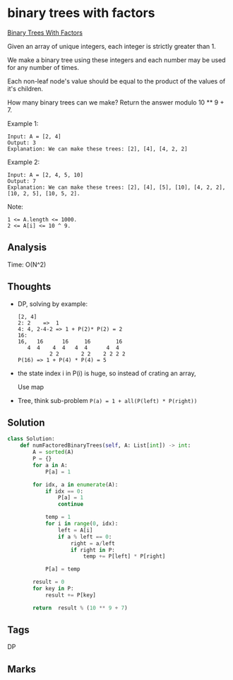 # binary trees with factors

[Binary Trees With Factors](https://leetcode.com/problems/binary-trees-with-factors)

Given an array of unique integers, each integer is strictly greater than 1.

We make a binary tree using these integers and each number may be used for any number of times.

Each non-leaf node's value should be equal to the product of the values of it's children.

How many binary trees can we make? Return the answer modulo 10 \*\* 9 + 7.

Example 1:

```text
Input: A = [2, 4]
Output: 3
Explanation: We can make these trees: [2], [4], [4, 2, 2]
```

Example 2:

```text
Input: A = [2, 4, 5, 10]
Output: 7
Explanation: We can make these trees: [2], [4], [5], [10], [4, 2, 2], [10, 2, 5], [10, 5, 2].
```

Note:

```text
1 <= A.length <= 1000.
2 <= A[i] <= 10 ^ 9.
```

## Analysis

Time: O\(N^2\)

## Thoughts

* DP, solving by example:

  ```text
  [2, 4] 
  2: 2    =>  1
  4: 4, 2-4-2 => 1 + P(2)* P(2) = 2
  16:
  16,   16      16     16        16
     4  4    4  4   4  4      4  4
            2 2       2 2    2 2 2 2
  P(16) => 1 + P(4) * P(4) = 5
  ```

* the state index i in P\(i\) is huge, so instead of crating an array,

  Use map

* Tree, think sub-problem `P(a) = 1 + all(P(left) * P(right))`

## Solution

```python
class Solution:
    def numFactoredBinaryTrees(self, A: List[int]) -> int:
        A = sorted(A)
        P = {}
        for a in A:
            P[a] = 1

        for idx, a in enumerate(A):
            if idx == 0:
                P[a] = 1
                continue

            temp = 1
            for i in range(0, idx):
                left = A[i]
                if a % left == 0:
                    right = a/left
                    if right in P:
                        temp += P[left] * P[right] 

            P[a] = temp 

        result = 0
        for key in P:
            result += P[key]

        return  result % (10 ** 9 + 7)
```

## Tags

DP

## Marks

